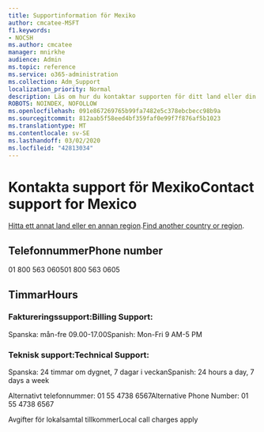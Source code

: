 ```yaml
---
title: Supportinformation för Mexiko
author: cmcatee-MSFT
f1.keywords:
- NOCSH
ms.author: cmcatee
manager: mnirkhe
audience: Admin
ms.topic: reference
ms.service: o365-administration
ms.collection: Adm_Support
localization_priority: Normal
description: Läs om hur du kontaktar supporten för ditt land eller din region.
ROBOTS: NOINDEX, NOFOLLOW
ms.openlocfilehash: 091e867269765b99fa7482e5c378ebcbecc98b9a
ms.sourcegitcommit: 812aab5f58eed4bf359faf0e99f7f876af5b1023
ms.translationtype: MT
ms.contentlocale: sv-SE
ms.lasthandoff: 03/02/2020
ms.locfileid: "42813034"
---
```

# <a name="contact-support-for-mexico"></a><span data-ttu-id="17a0e-103">Kontakta support för Mexiko</span><span class="sxs-lookup"><span data-stu-id="17a0e-103">Contact support for Mexico</span></span>

<span data-ttu-id="17a0e-104">[Hitta ett annat land eller en annan region](../contact-support-for-business-products.md).</span><span class="sxs-lookup"><span data-stu-id="17a0e-104">[Find another country or region](../contact-support-for-business-products.md).</span></span>

## <a name="phone-number"></a><span data-ttu-id="17a0e-105">Telefonnummer</span><span class="sxs-lookup"><span data-stu-id="17a0e-105">Phone number</span></span>
<span data-ttu-id="17a0e-106">01 800 563 0605</span><span class="sxs-lookup"><span data-stu-id="17a0e-106">01 800 563 0605</span></span>

## <a name="hours"></a><span data-ttu-id="17a0e-107">Timmar</span><span class="sxs-lookup"><span data-stu-id="17a0e-107">Hours</span></span>
### <a name="billing-support"></a><span data-ttu-id="17a0e-108">Faktureringssupport:</span><span class="sxs-lookup"><span data-stu-id="17a0e-108">Billing Support:</span></span>

<span data-ttu-id="17a0e-109">Spanska: mån-fre 09.00-17.00</span><span class="sxs-lookup"><span data-stu-id="17a0e-109">Spanish: Mon-Fri 9 AM-5 PM</span></span>

### <a name="technical-support"></a><span data-ttu-id="17a0e-110">Teknisk support:</span><span class="sxs-lookup"><span data-stu-id="17a0e-110">Technical Support:</span></span>

<span data-ttu-id="17a0e-111">Spanska: 24 timmar om dygnet, 7 dagar i veckan</span><span class="sxs-lookup"><span data-stu-id="17a0e-111">Spanish: 24 hours a day, 7 days a week</span></span>

<span data-ttu-id="17a0e-112">Alternativt telefonnummer: 01 55 4738 6567</span><span class="sxs-lookup"><span data-stu-id="17a0e-112">Alternative Phone Number: 01 55 4738 6567</span></span>

<span data-ttu-id="17a0e-113">Avgifter för lokalsamtal tillkommer</span><span class="sxs-lookup"><span data-stu-id="17a0e-113">Local call charges apply</span></span>
